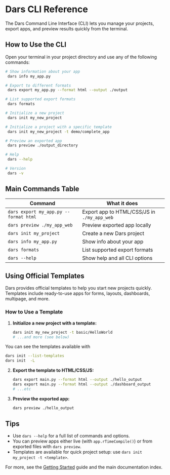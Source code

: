 # Dars CLI Reference

The Dars Command Line Interface (CLI) lets you manage your projects, export apps, and preview results quickly from the terminal.

## How to Use the CLI

Open your terminal in your project directory and use any of the following commands:

```bash
# Show information about your app
 dars info my_app.py

# Export to different formats
 dars export my_app.py --format html --output ./output

# List supported export formats
 dars formats

# Initialize a new project
 dars init my_new_project

# Initialize a project with a specific template
 dars init my_new_project -t demo/complete_app

# Preview an exported app
 dars preview ./output_directory

# Help
 dars --help

# Version
 dars -v
```

## Main Commands Table
| Command                                 | What it does                               |
|-----------------------------------------|--------------------------------------------|
| `dars export my_app.py --format html`   | Export app to HTML/CSS/JS in `./my_app_web` |
| `dars preview ./my_app_web`             | Preview exported app locally                |
| `dars init my_project`                  | Create a new Dars project                   |
| `dars info my_app.py`                   | Show info about your app                    |
| `dars formats`                          | List supported export formats               |
| `dars --help`                           | Show help and all CLI options               |

## Using Official Templates

Dars provides official templates to help you start new projects quickly. Templates include ready-to-use apps for forms, layouts, dashboards, multipage, and more.

### How to Use a Template

1. **Initialize a new project with a template:**
   ```bash
   dars init my_new_project -t basic/HelloWorld
   # ...and more (see below)
   ```

You can see the templates available with

```bash
dars init --list-templates
dars init  -L
```

2. **Export the template to HTML/CSS/JS:**
   ```bash
   dars export main.py --format html --output ./hello_output
   dars export main.py --format html --output ./dashboard_output
   # ...etc
   ```
3. **Preview the exported app:**
   ```bash
   dars preview ./hello_output
   ```

## Tips
- Use `dars --help` for a full list of commands and options.
- You can preview apps either live (with `app.rTimeCompile()`) or from exported files with `dars preview`.
- Templates are available for quick project setup: use `dars init my_project -t <template>`.

For more, see the [Getting Started](getting_started.md) guide and the main documentation index.
